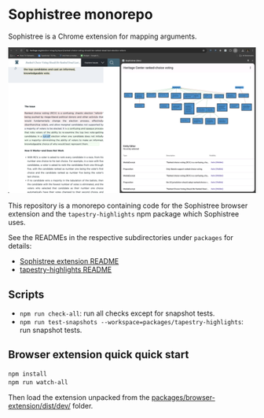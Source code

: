 # Sophistree monorepo

Sophistree is a Chrome extension for mapping arguments.

![screenshot](https://github.com/carlgieringer/sophistree/blob/main/packages/browser-extension/docs/screenshot.png?raw=true)

This repository is a monorepo containing code for the Sophistree browser extension and the
`tapestry-highlights` npm package which Sophistree uses.

See the READMEs in the respective subdirectories under `packages` for details:

- [Sophistree extension README](https://github.com/carlgieringer/sophistree/blob/main/packages/browser-extension/README.md)
- [tapestry-highlights README](https://github.com/carlgieringer/sophistree/blob/main/packages/tapestry-highlights/README.md)

## Scripts

- `npm run check-all`: run all checks except for snapshot tests.
- `npm run test-snapshots --workspace=packages/tapestry-highlights`: run snapshot tests.

## Browser extension quick quick start

```sh
npm install
npm run watch-all
```

Then load the extension unpacked from the
[packages/browser-extension/dist/dev/](packages/browser-extension/dist/dev/) folder.
